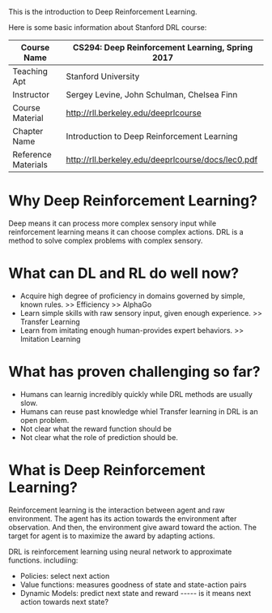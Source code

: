 This is the introduction to Deep Reinforcement Learning.

Here is some basic information about Stanford DRL course:

|Course Name|CS294: Deep Reinforcement Learning, Spring 2017|
|---|---|
|Teaching Apt|Stanford University|
|Instructor|Sergey Levine, John Schulman, Chelsea Finn|
|Course Material|http://rll.berkeley.edu/deeprlcourse|
|Chapter Name|Introduction to Deep Reinforcement Learning|
|Reference Materials|http://rll.berkeley.edu/deeprlcourse/docs/lec0.pdf|

# Why Deep Reinforcement Learning?
Deep means it can process more complex sensory input while reinforcement learning means it can choose complex actions. DRL is a method to solve complex problems with complex sensory.

# What can DL and RL do well now?
- Acquire high degree of proficiency in domains governed by simple, known rules.  >> Efficiency >> AlphaGo
- Learn simple skills with raw sensory input, given enough experience.  >> Transfer Learning
- Learn from imitating enough human-provides expert behaviors.    >> Imitation Learning

# What has proven challenging so far?
- Humans can learnig incredibly quickly while DRL methods are usually slow.
- Humans can reuse past knowledge whiel Transfer learning in DRL is an open problem.
- Not clear what the reward function should be
- Not clear what the role of prediction should be.

# What is Deep Reinforcement Learning?
Reinforcement learning is the interaction between agent and raw environment. The agent has its action towards the environment after observation. And then, the environment give award toward the action. The target for agent is to maximize the award by adapting actions.

DRL is reinforcement learning using neural network to approximate functions. includiing:
- Policies: select next action
- Value functions: measures goodness of state and state-action pairs
- Dynamic Models: predict next state and reward -----  is it means next action towards next state?








